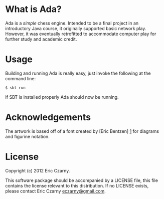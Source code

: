 # What is Ada?

Ada is a *simple* chess engine. Intended to be a final project in an introductory Java course, it originally supported basic network play. However, it was eventually retrofitted to accommodate computer play for further study and academic credit.

# Usage

Building and running Ada is really easy, just invoke the following at the command line:

    $ sbt run

If SBT is installed properly Ada should now be running.

# Acknowledgements

The artwork is based off of a font created by [Eric Bentzen] [1] for diagrams and figurine notation.

# License

Copyright (c) 2012 Eric Czarny.

This software package should be accompanied by a LICENSE file, this file contains the license relevant to this distribution. If no LICENSE exists, please contact Eric Czarny <eczarny@gmail.com>.

[1]: http://www.enpassant.dk/chess/fonteng.htm#CALPHA
